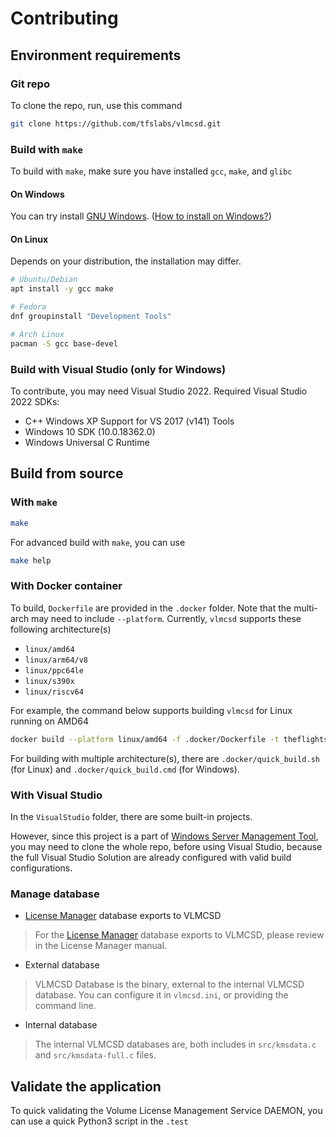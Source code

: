 # Contributing

## Environment requirements

### Git repo

To clone the repo, run, use this command

```bash
git clone https://github.com/tfslabs/vlmcsd.git
```

### Build with `make`

To build with `make`, make sure you have installed `gcc`, `make`, and `glibc`

#### On Windows

You can try install [GNU Windows](https://github.com/tfslabs/gnu-windows/releases/tag/1.1.0). ([How to install on Windows?](https://github.com/tfslabs/gnu-windows/wiki/Installing-GNU-Windows-binaries))

#### On Linux

Depends on your distribution, the installation may differ.

```bash
# Ubuntu/Debian
apt install -y gcc make

# Fedora
dnf groupinstall "Development Tools"

# Arch Linux
pacman -S gcc base-devel
```

### Build with Visual Studio (only for Windows)

To contribute, you may need Visual Studio 2022. Required Visual Studio 2022 SDKs:

* C++ Windows XP Support for VS 2017 (v141) Tools
* Windows 10 SDK (10.0.18362.0)
* Windows Universal C Runtime

## Build from source

### With `make`

```bash
make
```

For advanced build with `make`, you can use

```bash
make help
```

### With Docker container

To build, `Dockerfile` are provided in the `.docker` folder. Note that the multi-arch may need to include `--platform`. Currently, `vlmcsd` supports these following architecture(s)

* `linux/amd64`
* `linux/arm64/v8`
* `linux/ppc64le`
* `linux/s390x`
* `linux/riscv64`

For example, the command below supports building `vlmcsd` for Linux running on AMD64

```bash
docker build --platform linux/amd64 -f .docker/Dockerfile -t theflightsims/vlmcsd:linux-amd64 .
```

For building with multiple architecture(s), there are `.docker/quick_build.sh` (for Linux) and `.docker/quick_build.cmd` (for Windows).

### With Visual Studio

In the `VisualStudio` folder, there are some built-in projects.

However, since this project is a part of [Windows Server Management Tool](https://github.com/TheFlightSims/windowsserver-mgmttools), you may need to clone the whole repo, before using Visual Studio, because the full Visual Studio Solution are already configured with valid build configurations.

### Manage database

* [License Manager](https://github.com/tfslabs/license-manager) database exports to VLMCSD

> For the [License Manager](https://github.com/tfslabs/license-manager) database exports to VLMCSD, please review in the License Manager manual.

* External database

> VLMCSD Database is the binary, external to the internal VLMCSD database. You can configure it in `vlmcsd.ini`, or providing the command line.

* Internal database

> The internal VLMCSD databases are, both includes in `src/kmsdata.c` and `src/kmsdata-full.c` files.

## Validate the application

To quick validating the Volume License Management Service DAEMON, you can use a quick Python3 script in the `.test`
